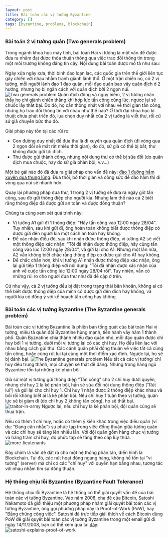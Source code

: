 ```yaml
---
layout: post
title: Bài toán các vị tướng Byzantine
category: []
tags: [byzantine, problems, blockchain]
---
```


### Bài toán 2 vị tướng quân (Two generals problem)

Trong ngành khoa học máy tính, bài toán Hai vị tướng là một vấn đề được đưa ra nhằm đạt được thỏa thuận thông qua việc trao đổi thông tin trong một môi trường không đáng tin cậy. Nội dung bài toán được mô tả như sau:

Ngày xửa ngày xưa, thời binh đao loạn lạc, các quốc gia trên thế giới liên tục gây chiến với nhau nhằm tranh giành lãnh thổ. Ở một trận chiến nọ, có 2 vị tướng, mỗi người lãnh đạo 1 đạo quân, mỗi đạo quân bao vây quân địch ở 2 hướng, nhưng họ bị ngăn cách với quân địch bởi 2 ngọn núi.
![Two generals problem](../../../assets/img/posts/two-generals-problem.png)
Quân địch đông và nguy hiểm, 2 vị tướng nhận thấy họ chỉ giành chiến thắng khi hợp lực tấn công cùng lúc, ngược lại sẽ chuốc lấy thất bại. Do đó, họ cần thống nhất với nhau về thời gian tấn công, nhưng họ trao đổi thông tin với nhau như thế nào?
Ở thời đại khoa học kĩ thuật chưa phát triển đó, lựa chọn duy nhất của 2 vị tướng là viết thư, rồi cử sứ giả chuyển bức thư đó.

Giải pháp này tồn tại các rủi ro:

- Con đường duy nhất để đưa thư là đi xuyên qua quân địch (đi vòng qua 2 ngọn đồi sẽ mất rất nhiều thời gian), do đó, sứ giả có thể bị bắt, thư không được gửi tới đích.
- Thư được gửi thành công, nhưng nội dung thư có thể bị sửa đổi (do quân địch mua chuộc, hay do sứ giả phản bội, v.v...)

Một bé gái nào đó đã đưa ra giải pháp cho vấn đề này: [đào 1 đường hầm xuyên qua thung lũng](https://twitter.com/alexsnaps/status/590993615956156416). Đùa thôi, bỏ thời gian và công sức để đào hầm thì đi vòng qua núi sẽ nhanh hơn.

Quay lại phương pháp đưa thư, 1 trong 2 vị tướng sẽ đưa ra ngày giờ tấn công, sau đó gửi thông điệp cho người kia. Nhưng làm thế nào cả 2 biết rằng thông điệp đã được gửi an toàn và được đồng thuận?

Chúng ta cùng xem xét quá trình này:

- Vị tướng A1 gửi đi 1 thông điệp: "Hãy tấn công vào 12:00 ngày 28/04". Tuy nhiên, sau khi gửi đi, ông hoàn toàn không biết được thông điệp có được gửi đến người kia một cách an toàn hay không.
- Để xác nhận điều đó, sau khi nhận được thông điệp, vị tướng A2 sẽ viết một thông điệp xác nhận: "Tôi đã nhận được thông điệp, hãy cùng tấn công vào lúc 12:00 ngày 28/04", và gửi lại cho A1. Nhưng một lần nữa, A2 vẫn không biết chắc rằng thông điệp có được gửi cho A1 hay không.
- Để chắc chắn hơn, khi vị tướng A1 nhận được thông điệp xác nhận, ông lại gửi tiếp 1 thông điệp với nội dung: "Tôi đã nhận được xác nhận của anh về cuộc tấn công lúc 12:00 ngày 28/04 rồi". Tuy nhiên, vẫn có những rủi ro cho người đưa thư như đã đề cập ở trên.

Cứ như vậy, cả 2 vị tướng đều bị đặt trong trạng thái băn khoăn, không ai có thể biết được thông điệp của mình có được gửi đến đích hay không, và người kia có đồng ý với kế hoạch tấn công hay không.

### Bài toán các vị tướng Byzantine (The Byzantine generals problem)

Bài toàn các vị tướng Byzantine là phiên bản tổng quát của bài toán Hai vị tướng, miêu tả quân đội Byzantine hùng mạnh, tiến hành vây hãm 1 thành phố. Quân Byznatine chia thành nhiều đạo quân nhỏ, mỗi đạo quân được chỉ huy bởi 1 vị tướng, dưới mỗi vị tướng lại có các chỉ huy. Họ đều liên lạc với nhau bằng cách gửi thư. Các cánh quân phải đồng thuận về việc tất cả cùng tấn công, hoặc cùng rút lui tại cùng một thời điểm xác định. Ngược lại, họ sẽ bị đánh bại.
![The Byzantine generals problem](../../../assets/img/posts/byzantine-generals-problem.png)
Nếu tất cả các vị tướng/ chỉ huy đều trung thành, mọi chuyện sẽ thật dễ dàng. Nhưng trong hàng ngũ Byzantine tồn tại những kẻ phản bội.

Giả sử một vị tướng gửi thông điệp "Tấn công" cho 2 chỉ huy dưới quyền, nhưng chỉ huy 2 là kẻ phản bội, hắn sẽ sửa đổi nội dung thông điệp ("Rút lui") và gửi lại cho chỉ huy 1. Chỉ huy 1 nhận được 2 thông điệp khác nhau và bối rối không biết ai là kẻ phản bội. Nếu chỉ huy 1 tuân theo vị tướng, quân lực sẽ bị giảm đi (do chỉ huy 2 không tấn công), họ sẽ thất bại.
![traitor-in-army](../../../assets/img/posts/byzantine-traitor.jpeg)
Ngược lại, nếu chỉ huy là kẻ phản bội, đội quân cũng sẽ thua trận.

Nếu có thêm 1 chỉ huy, hoặc có thêm ý kiến khác trong việc điều quân (ví dụ: "Đang cân nhắc") sự phức tạp trong việc đồng thuận giữa tướng quân và các chỉ huy sẽ tăng lên nhiều lần. Với đội quân gồm hàng chục vị tướng và hàng trăm chỉ huy, độ phức tạp sẽ tăng theo cấp lũy thừa.
![more-lieutenants](../../../assets/img/posts/more-lieutenants.jpeg)

Đây chính là vấn đề đặt ra cho một hệ thống phân tán, điển hình là Blockchain. Tại đó, các nút hoạt động ngang hàng, không hề tồn tại "vị tướng" (server) mà chỉ có các "chỉ huy" với quyền hạn bằng nhau, tương tác với nhau nhằm tìm sự đồng thuận.

### Hệ thống chịu lỗi Byzantine (Byzantine Fault Tolerance)

Hệ thống chịu lỗi Byzantine là hệ thống có thể giải quyết vấn đề của bài toán các vị tướng Byzantine.
Vào năm 2008, cha đẻ của Bitcoin, Satoshi Nakamoto đã giới thiệu một phương pháp nhằm giải quyết bài toán các vị tướng Byzantine, ông gọi phương pháp này là Proof-of-Work (PoW), hay "Bằng chứng công việc". Satoshi đã trực tiếp giải thích về cách Bitcoin dùng PoW để giải quyết bài toán các vị tướng Byzantine trong một email gửi đi ngày 14/11/2008, bạn có thể xem qua tại [đây](https://satoshi.nakamotoinstitute.org/emails/cryptography/11/#selection-71.45-97.32):
![satoshi-explains-proof-of-work](../../../assets/img/posts/satoshi-explains-pow.png)
